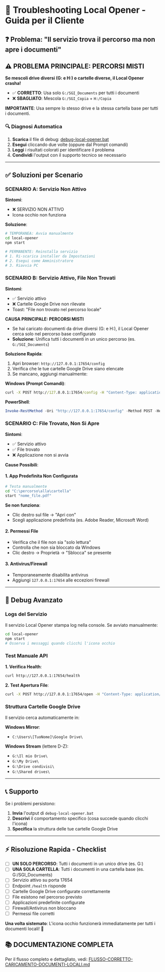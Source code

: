 # 🚨 Troubleshooting Local Opener - Guida per il Cliente

## ❓ **Problema: "Il servizio trova il percorso ma non apre i documenti"**

## ⚠️ **PROBLEMA PRINCIPALE: PERCORSI MISTI**
**Se mescoli drive diversi (G: e H:) o cartelle diverse, il Local Opener crasha!**
- ✅ **CORRETTO**: Usa solo `G:/SGI_Documents` per tutti i documenti
- ❌ **SBAGLIATO**: Mescola `G:/SGI_Copia` + `H:/Copia`

**IMPORTANTE**: Usa sempre lo stesso drive e la stessa cartella base per tutti i documenti.

### 🔍 **Diagnosi Automatica**

1. **Scarica** il file di debug: [debug-local-opener.bat](/downloads/debug-local-opener.bat)
2. **Esegui** cliccando due volte (oppure dal Prompt comandi)
3. **Leggi** i risultati colorati per identificare il problema
4. **Condividi** l'output con il supporto tecnico se necessario

---

## ✅ **Soluzioni per Scenario**

### **SCENARIO A: Servizio Non Attivo**

**Sintomi**: 
- ❌ SERVIZIO NON ATTIVO
- Icona occhio non funziona

**Soluzione**:
```bash
# TEMPORANEA: Avvia manualmente
cd local-opener
npm start

# PERMANENTE: Reinstalla servizio
# 1. Ri-scarica installer da Impostazioni
# 2. Esegui come Amministratore
# 3. Riavvia PC
```

### **SCENARIO B: Servizio Attivo, File Non Trovati**

**Sintomi**:
- ✅ Servizio attivo
- ❌ Cartelle Google Drive non rilevate
- Toast: "File non trovato nel percorso locale"

**CAUSA PRINCIPALE: PERCORSI MISTI**
- Se hai caricato documenti da drive diversi (G: e H:), il Local Opener cerca solo nel percorso base configurato
- **Soluzione**: Unifica tutti i documenti in un unico percorso (es. `G:/SGI_Documents`)

**Soluzione Rapida**:
1. Apri browser: `http://127.0.0.1:17654/config`
2. Verifica che le tue cartelle Google Drive siano elencate
3. Se mancano, aggiungi manualmente:

**Windows (Prompt Comandi)**:
```cmd
curl -X POST http://127.0.0.1:17654/config -H "Content-Type: application/json" -d "{\"addRoot\": \"G:\\Il mio Drive\"}"
```

**PowerShell**:
```powershell
Invoke-RestMethod -Uri "http://127.0.0.1:17654/config" -Method POST -Headers @{"Content-Type"="application/json"} -Body '{"addRoot": "G:\\Il mio Drive"}'
```

### **SCENARIO C: File Trovato, Non Si Apre**

**Sintomi**:
- ✅ Servizio attivo
- ✅ File trovato
- ❌ Applicazione non si avvia

**Cause Possibili**:

#### 1. **App Predefinita Non Configurata**
```bash
# Testa manualmente
cd "C:\percorso\alla\cartella"
start "nome_file.pdf"
```

**Se non funziona**:
- Clic destro sul file → "Apri con"
- Scegli applicazione predefinita (es. Adobe Reader, Microsoft Word)

#### 2. **Permessi File**
- Verifica che il file non sia "solo lettura"
- Controlla che non sia bloccato da Windows
- Clic destro → Proprietà → "Sblocca" se presente

#### 3. **Antivirus/Firewall**
- Temporaneamente disabilita antivirus
- Aggiungi `127.0.0.1:17654` alle eccezioni firewall

---

## 🔧 **Debug Avanzato**

### **Logs del Servizio**
Il servizio Local Opener stampa log nella console. Se avviato manualmente:

```bash
cd local-opener
npm start
# Osserva i messaggi quando clicchi l'icona occhio
```

### **Test Manuale API**

**1. Verifica Health**:
```bash
curl http://127.0.0.1:17654/health
```

**2. Test Apertura File**:
```bash
curl -X POST http://127.0.0.1:17654/open -H "Content-Type: application/json" -d "{\"title\": \"NomeDocumento\", \"revision\": \"Rev01\", \"fileType\": \"pdf\", \"candidates\": [\"NomeDocumento Rev01.pdf\"]}"
```

### **Struttura Cartelle Google Drive**

Il servizio cerca automaticamente in:

**Windows Mirror**:
- `C:\Users\[TuoNome]\Google Drive\`

**Windows Stream** (lettere D-Z):
- `G:\Il mio Drive\`
- `G:\My Drive\`
- `G:\Drive condivisi\`
- `G:\Shared drives\`

---

## 📞 **Supporto**

Se i problemi persistono:

1. **Invia** l'output di `debug-local-opener.bat`
2. **Descrivi** il comportamento specifico (cosa succede quando clicchi l'icona)
3. **Specifica** la struttura delle tue cartelle Google Drive

---

## ⚡ **Risoluzione Rapida - Checklist**

- [ ] **UN SOLO PERCORSO**: Tutti i documenti in un unico drive (es. G:)
- [ ] **UNA SOLA CARTELLA**: Tutti i documenti in una cartella base (es. G:/SGI_Documents)
- [ ] Servizio attivo su porta 17654
- [ ] Endpoint `/health` risponde
- [ ] Cartelle Google Drive configurate correttamente
- [ ] File esistono nel percorso previsto
- [ ] Applicazioni predefinite configurate
- [ ] Firewall/Antivirus non bloccano
- [ ] Permessi file corretti

**Una volta sistemato**: L'icona occhio funzionerà immediatamente per tutti i documenti locali! 🎯

## 📚 **DOCUMENTAZIONE COMPLETA**
Per il flusso completo e dettagliato, vedi: [FLUSSO-CORRETTO-CARICAMENTO-DOCUMENTI-LOCALI.md](./FLUSSO-CORRETTO-CARICAMENTO-DOCUMENTI-LOCALI.md)
